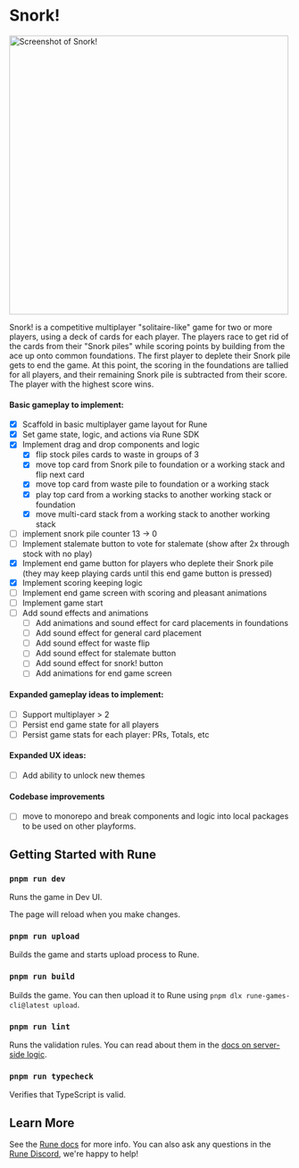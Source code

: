 # Snork!

<img width="500" alt="Screenshot of Snork!" src="https://github.com/user-attachments/assets/eda39b90-ce88-467e-a46b-62e3036f5cf2" />

Snork! is a competitive multiplayer "solitaire-like" game for two or more players, using a deck of cards for each player. The players race to get rid of the cards from their "Snork piles" while scoring points by building from the ace up onto common foundations. The first player to deplete their Snork pile gets to end the game. At this point, the scoring in the foundations are tallied for all players, and their remaining Snork pile is subtracted from their score. The player with the highest score wins.

#### Basic gameplay to implement:

- [x] Scaffold in basic multiplayer game layout for Rune
- [x] Set game state, logic, and actions via Rune SDK
- [x] Implement drag and drop components and logic
  - [x] flip stock piles cards to waste in groups of 3
  - [x] move top card from Snork pile to foundation or a working stack and flip next card
  - [x] move top card from waste pile to foundation or a working stack
  - [x] play top card from a working stacks to another working stack or foundation
  - [x] move multi-card stack from a working stack to another working stack
- [ ] implement snork pile counter 13 -> 0
- [ ] Implement stalemate button to vote for stalemate (show after 2x through stock with no play)
- [x] Implement end game button for players who deplete their Snork pile (they may keep playing cards until this end game button is pressed)
- [x] Implement scoring keeping logic
- [ ] Implement end game screen with scoring and pleasant animations
- [ ] Implement game start
- [ ] Add sound effects and animations
  - [ ] Add animations and sound effect for card placements in foundations
  - [ ] Add sound effect for general card placement
  - [ ] Add sound effect for waste flip
  - [ ] Add sound effect for stalemate button
  - [ ] Add sound effect for snork! button
  - [ ] Add animations for end game screen

#### Expanded gameplay ideas to implement:

- [ ] Support multiplayer > 2
- [ ] Persist end game state for all players
- [ ] Persist game stats for each player: PRs, Totals, etc

#### Expanded UX ideas:

- [ ] Add ability to unlock new themes

#### Codebase improvements

- [ ] move to monorepo and break components and logic into local packages to be used on other playforms.

## Getting Started with Rune

### `pnpm run dev`

Runs the game in Dev UI.

The page will reload when you make changes.

### `pnpm run upload`

Builds the game and starts upload process to Rune.

### `pnpm run build`

Builds the game. You can then upload it to Rune using `pnpm dlx rune-games-cli@latest upload`.

### `pnpm run lint`

Runs the validation rules. You can read about them in the [docs on server-side logic](https://developers.rune.ai/docs/advanced/server-side-logic).

### `pnpm run typecheck`

Verifies that TypeScript is valid.

## Learn More

See the [Rune docs](https://developers.rune.ai/docs/quick-start) for more info. You can also ask any questions in the [Rune Discord](https://discord.gg/rune-devs), we're happy to help!
